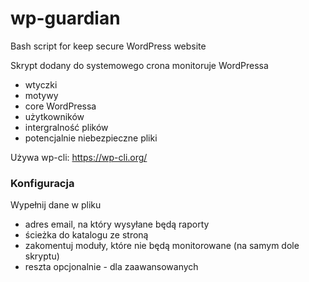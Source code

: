 # wp-guardian
Bash script for keep secure WordPress website

Skrypt dodany do systemowego crona monitoruje WordPressa
- wtyczki
- motywy
- core WordPressa
- użytkowników
- intergralność plików
- potencjalnie niebezpieczne pliki

Używa wp-cli: https://wp-cli.org/

### Konfiguracja
 Wypełnij dane w pliku
- adres email, na który wysyłane będą raporty
- ścieżka do katalogu ze stroną
- zakomentuj moduły, które nie będą monitorowane (na samym dole skryptu)
- reszta opcjonalnie - dla zaawansowanych

